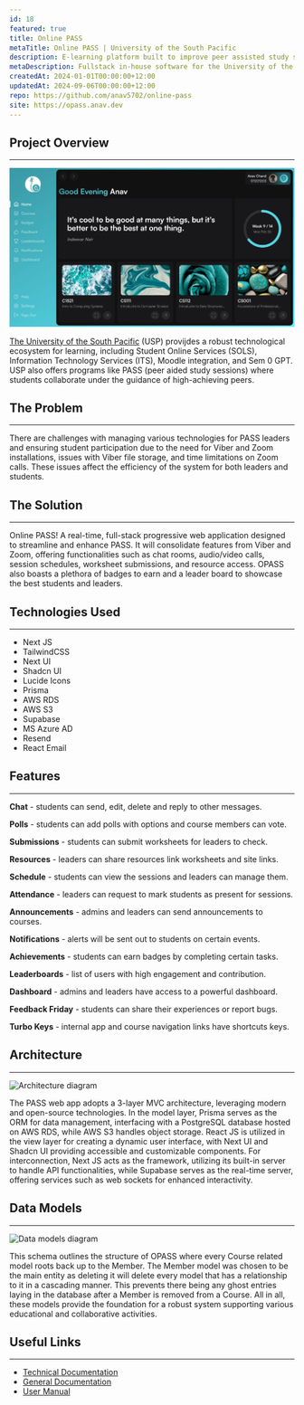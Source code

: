 ```yaml
---
id: 18
featured: true
title: Online PASS
metaTitle: Online PASS | University of the South Pacific
description: E-learning platform built to improve peer assisted study sessions.
metaDescription: Fullstack in-house software for the University of the South Pacific built using Next JS, TailwindCSS, Prisma, AWS RDS, AWS S3 and Supabase with the frontend and backend hosted on Render.
createdAt: 2024-01-01T00:00:00+12:00
updatedAt: 2024-09-06T00:00:00+12:00
repo: https://github.com/anav5702/online-pass
site: https://opass.anav.dev
---
```


## Project Overview

---

[![Online PASS Demo](./images/online-pass-demo.webp)](https://opass.anav.dev)

[The University of the South Pacific](https://usp.ac.fj) (USP) provijdes a robust technological ecosystem for learning, including Student Online Services (SOLS), Information Technology Services (ITS), Moodle integration, and Sem 0 GPT. USP also offers programs like PASS (peer aided study sessions) where students collaborate under the guidance of high-achieving peers.

## The Problem

---

There are challenges with managing various technologies for PASS leaders and ensuring student participation due to the need for Viber and Zoom installations, issues with Viber file storage, and time limitations on Zoom calls. These issues affect the efficiency of the system for both leaders and students.

## The Solution

---

Online PASS! A real-time, full-stack progressive web application designed to streamline and enhance PASS. It will consolidate features from Viber and Zoom, offering functionalities such as chat rooms, audio/video calls, session schedules, worksheet submissions, and resource access. OPASS also boasts a plethora of badges to earn and a leader board to showcase the best students and leaders.

## Technologies Used

---

-   Next JS
-   TailwindCSS
-   Next UI
-   Shadcn UI
-   Lucide Icons
-   Prisma
-   AWS RDS
-   AWS S3
-   Supabase
-   MS Azure AD
-   Resend
-   React Email

## Features

---

**Chat** - students can send, edit, delete and reply to other messages.

**Polls** - students can add polls with options and course members can vote.

**Submissions** - students can submit worksheets for leaders to check.

**Resources** - leaders can share resources link worksheets and site links.

**Schedule** - students can view the sessions and leaders can manage them.

**Attendance** - leaders can request to mark students as present for sessions.

**Announcements** - admins and leaders can send announcements to courses.

**Notifications** - alerts will be sent out to students on certain events.

**Achievements** - students can earn badges by completing certain tasks.

**Leaderboards** - list of users with high engagement and contribution.

**Dashboard** - admins and leaders have access to a powerful dashboard.

**Feedback Friday** - students can share their experiences or report bugs.

**Turbo Keys** - internal app and course navigation links have shortcuts keys.

## Architecture

---

![Architecture diagram](./images/online-pass-architecture.webp)

The PASS web app adopts a 3-layer MVC architecture, leveraging modern and open-source technologies. In the model layer, Prisma serves as the ORM for data management, interfacing with a PostgreSQL database hosted on AWS RDS, while AWS S3 handles object storage. React JS is utilized in the view layer for creating a dynamic user interface, with Next UI and Shadcn UI providing accessible and customizable components. For interconnection, Next JS acts as the framework, utilizing its built-in server to handle API functionalities, while Supabase serves as the real-time server, offering services such as web sockets for enhanced interactivity.

## Data Models

---

![Data models diagram](./images/online-pass-data-models.webp)

This schema outlines the structure of OPASS where every Course related model roots back up to the Member. The Member model was chosen to be the main entity as deleting it will delete every model that has a relationship to it in a cascading manner. This prevents there being any ghost entries laying in the database after a Member is removed from a Course. All in all, these models provide the foundation for a robust system supporting various educational and collaborative activities.

## Useful Links

---

-   [Technical Documentation](https://drive.google.com/drive/folders/1XW6U5settBGV54-f01Ec4AwTMIZdd1CF?usp=sharing)
-   [General Documentation](https://usp-online-pass.onrender.com/geenral-docs)
-   [User Manual](https://usp-online-pass.onrender.com/user-manual)
